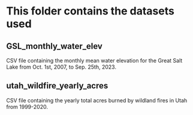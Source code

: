 # This folder contains the datasets used

## GSL_monthly_water_elev
CSV file containing the monthly mean water elevation for the Great Salt Lake from Oct. 1st, 2007, to Sep. 25th, 2023. 

## utah_wildfire_yearly_acres
CSV file containing the yearly total acres burned by wildland fires in Utah from 1999-2020.
